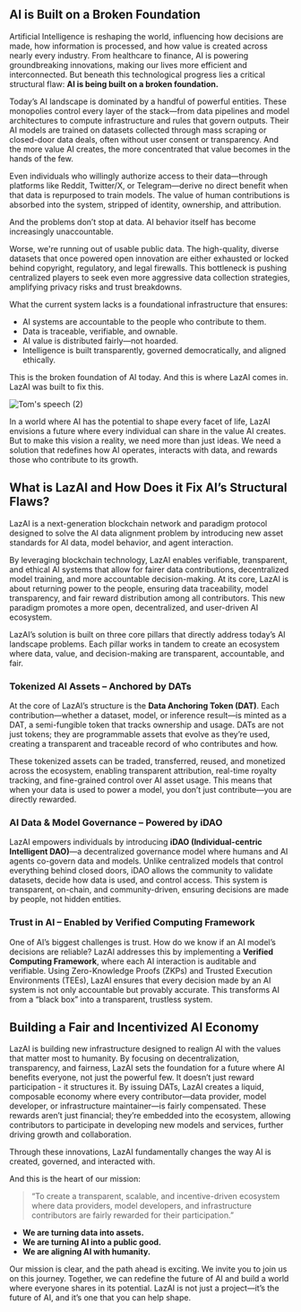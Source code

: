 ## AI is Built on a Broken Foundation

Artificial Intelligence is reshaping the world, influencing how decisions are made, how information is processed, and how value is created across nearly every industry. From healthcare to finance, AI is powering groundbreaking innovations, making our lives more efficient and interconnected. But beneath this technological progress lies a critical structural flaw: **AI is being built on a broken foundation.**

Today’s AI landscape is dominated by a handful of powerful entities. These monopolies control every layer of the stack—from data pipelines and model architectures to compute infrastructure and rules that govern outputs. Their AI models are trained on datasets collected through mass scraping or closed-door data deals, often without user consent or transparency. And the more value AI creates, the more concentrated that value becomes in the hands of the few.

Even individuals who willingly authorize access to their data—through platforms like Reddit, Twitter/X, or Telegram—derive no direct benefit when that data is repurposed to train models. The value of human contributions is absorbed into the system, stripped of identity, ownership, and attribution.

And the problems don’t stop at data. AI behavior itself has become increasingly unaccountable.

Worse, we're running out of usable public data. The high-quality, diverse datasets that once powered open innovation are either exhausted or locked behind copyright, regulatory, and legal firewalls. This bottleneck is pushing centralized players to seek even more aggressive data collection strategies, amplifying privacy risks and trust breakdowns.

What the current system lacks is a foundational infrastructure that ensures:

- AI systems are accountable to the people who contribute to them.
- Data is traceable, verifiable, and ownable.
- AI value is distributed fairly—not hoarded.
- Intelligence is built transparently, governed democratically, and aligned ethically.

This is the broken foundation of AI today. And this is where LazAI comes in. LazAI was built to fix this.

![Tom's speech (2)](https://github.com/user-attachments/assets/f652f01f-273b-41c6-aa6e-6f7ce1d9054c)

In a world where AI has the potential to shape every facet of life, LazAI envisions a future where every individual can share in the value AI creates. But to make this vision a reality, we need more than just ideas. We need a solution that redefines how AI operates, interacts with data, and rewards those who contribute to its growth.

## What is LazAI and How Does it Fix AI’s Structural Flaws?

LazAI is a next-generation blockchain network and paradigm protocol designed to solve the AI data alignment problem by introducing new asset standards for AI data, model behavior, and agent interaction.

By leveraging blockchain technology, LazAI enables verifiable, transparent, and ethical AI systems that allow for fairer data contributions, decentralized model training, and more accountable decision-making. At its core, LazAI is about returning power to the people, ensuring data traceability, model transparency, and fair reward distribution among all contributors. This new paradigm promotes a more open, decentralized, and user-driven AI ecosystem.

LazAI’s solution is built on three core pillars that directly address today’s AI landscape problems. Each pillar works in tandem to create an ecosystem where data, value, and decision-making are transparent, accountable, and fair.

### Tokenized AI Assets – Anchored by DATs

At the core of LazAI’s structure is the **Data Anchoring Token (DAT)**. Each contribution—whether a dataset, model, or inference result—is minted as a DAT, a semi-fungible token that tracks ownership and usage. DATs are not just tokens; they are programmable assets that evolve as they’re used, creating a transparent and traceable record of who contributes and how.

These tokenized assets can be traded, transferred, reused, and monetized across the ecosystem, enabling transparent attribution, real-time royalty tracking, and fine-grained control over AI asset usage. This means that when your data is used to power a model, you don’t just contribute—you are directly rewarded.

### AI Data & Model Governance – Powered by iDAO

LazAI empowers individuals by introducing **iDAO (Individual-centric Intelligent DAO)**—a decentralized governance model where humans and AI agents co-govern data and models. Unlike centralized models that control everything behind closed doors, iDAO allows the community to validate datasets, decide how data is used, and control access. This system is transparent, on-chain, and community-driven, ensuring decisions are made by people, not hidden entities.

### Trust in AI – Enabled by Verified Computing Framework

One of AI’s biggest challenges is trust. How do we know if an AI model’s decisions are reliable? LazAI addresses this by implementing a **Verified Computing Framework**, where each AI interaction is auditable and verifiable. Using Zero-Knowledge Proofs (ZKPs) and Trusted Execution Environments (TEEs), LazAI ensures that every decision made by an AI system is not only accountable but provably accurate. This transforms AI from a “black box” into a transparent, trustless system.

## Building a Fair and Incentivized AI Economy

LazAI is building new infrastructure designed to realign AI with the values that matter most to humanity. By focusing on decentralization, transparency, and fairness, LazAI sets the foundation for a future where AI benefits everyone, not just the powerful few. It doesn’t just reward participation - it structures it. By issuing DATs, LazAI creates a liquid, composable economy where every contributor—data provider, model developer, or infrastructure maintainer—is fairly compensated. These rewards aren’t just financial; they’re embedded into the ecosystem, allowing contributors to participate in developing new models and services, further driving growth and collaboration.

Through these innovations, LazAI fundamentally changes the way AI is created, governed, and interacted with. 

And this is the heart of our mission:

> “To create a transparent, scalable, and incentive-driven ecosystem where data providers, model developers, and infrastructure contributors are fairly rewarded for their participation.”

- **We are turning data into assets.**
- **We are turning AI into a public good.**
- **We are aligning AI with humanity.**

Our mission is clear, and the path ahead is exciting. We invite you to join us on this journey. Together, we can redefine the future of AI and build a world where everyone shares in its potential. LazAI is not just a project—it’s the future of AI, and it’s one that you can help shape.
